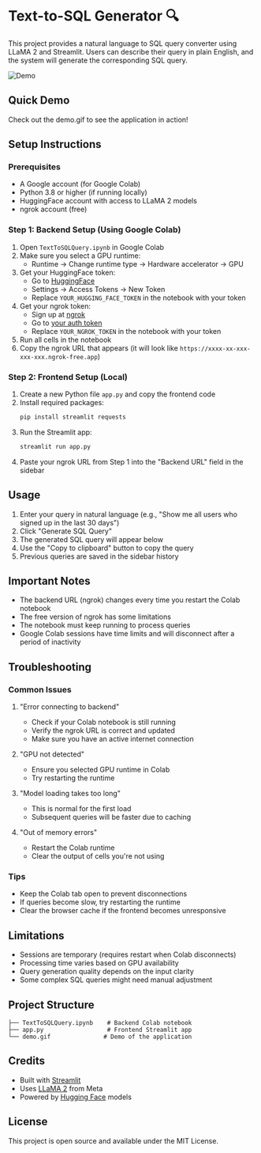 # Text-to-SQL Generator 🔍

This project provides a natural language to SQL query converter using LLaMA 2 and Streamlit. Users can describe their query in plain English, and the system will generate the corresponding SQL query.

![Demo](demo.gif)

## Quick Demo
Check out the demo.gif to see the application in action!

## Setup Instructions

### Prerequisites
- A Google account (for Google Colab)
- Python 3.8 or higher (if running locally)
- HuggingFace account with access to LLaMA 2 models
- ngrok account (free)

### Step 1: Backend Setup (Using Google Colab)
1. Open `TextToSQLQuery.ipynb` in Google Colab
2. Make sure you select a GPU runtime:
   - Runtime → Change runtime type → Hardware accelerator → GPU
3. Get your HuggingFace token:
   - Go to [HuggingFace](https://huggingface.co/)
   - Settings → Access Tokens → New Token
   - Replace `YOUR_HUGGING_FACE_TOKEN` in the notebook with your token
4. Get your ngrok token:
   - Sign up at [ngrok](https://ngrok.com/)
   - Go to [your auth token](https://dashboard.ngrok.com/get-started/your-authtoken)
   - Replace `YOUR_NGROK_TOKEN` in the notebook with your token
5. Run all cells in the notebook
6. Copy the ngrok URL that appears (it will look like `https://xxxx-xx-xxx-xxx-xxx.ngrok-free.app`)

### Step 2: Frontend Setup (Local)
1. Create a new Python file `app.py` and copy the frontend code
2. Install required packages:
   ```bash
   pip install streamlit requests
   ```
3. Run the Streamlit app:
   ```bash
   streamlit run app.py
   ```
4. Paste your ngrok URL from Step 1 into the "Backend URL" field in the sidebar

## Usage
1. Enter your query in natural language (e.g., "Show me all users who signed up in the last 30 days")
2. Click "Generate SQL Query"
3. The generated SQL query will appear below
4. Use the "Copy to clipboard" button to copy the query
5. Previous queries are saved in the sidebar history

## Important Notes
- The backend URL (ngrok) changes every time you restart the Colab notebook
- The free version of ngrok has some limitations
- The notebook must keep running to process queries
- Google Colab sessions have time limits and will disconnect after a period of inactivity

## Troubleshooting

### Common Issues
1. "Error connecting to backend"
   - Check if your Colab notebook is still running
   - Verify the ngrok URL is correct and updated
   - Make sure you have an active internet connection

2. "GPU not detected"
   - Ensure you selected GPU runtime in Colab
   - Try restarting the runtime

3. "Model loading takes too long"
   - This is normal for the first load
   - Subsequent queries will be faster due to caching

4. "Out of memory errors"
   - Restart the Colab runtime
   - Clear the output of cells you're not using

### Tips
- Keep the Colab tab open to prevent disconnections
- If queries become slow, try restarting the runtime
- Clear the browser cache if the frontend becomes unresponsive

## Limitations
- Sessions are temporary (requires restart when Colab disconnects)
- Processing time varies based on GPU availability
- Query generation quality depends on the input clarity
- Some complex SQL queries might need manual adjustment

## Project Structure
```
├── TextToSQLQuery.ipynb    # Backend Colab notebook
├── app.py                  # Frontend Streamlit app
└── demo.gif               # Demo of the application
```

## Credits
- Built with [Streamlit](https://streamlit.io/)
- Uses [LLaMA 2](https://huggingface.co/meta-llama/Llama-2-7b-chat-hf) from Meta
- Powered by [Hugging Face](https://huggingface.co/) models

## License
This project is open source and available under the MIT License.
